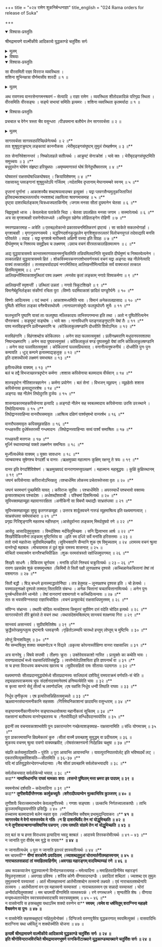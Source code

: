 +++
title = "०२४ रामेण शुकनिर्बन्धनाज्ञा"
title_english = "024 Rama orders for release of Suka"

+++

<details open><summary>विश्वास-प्रस्तुतिः</summary>

श्रीमद्रामायणे वाल्मीकीये आदिकाव्ये युद्धकाण्डे चतुर्विंशः सर्गः
</details>

<details><summary>मूलम्</summary>

श्रीमद्रामायणे वाल्मीकीये आदिकाव्ये युद्धकाण्डे चतुर्विंशः सर्गः
</details>

<details><summary>विषयाः</summary>

लङ्कासमीपंगतैरन्तर्गतराक्षस सेनाक्रोश मसहमानैर्वानरैरुच्चैरुद्घोषणम् ॥ १ ॥ रामेणलक्ष्मणप्रति लङ्कावर्णनम् ॥ २ ॥ तथा सुरक्षितंसेनासंनिवेशनपूर्वकं वानरेभ्योबन्धाच्छु – राक्षसमोक्षणम् ॥ ३ ॥ शुकेन रावणमेत्यतंप्रति वानरकृतस्वबन्धादिनिवेदनपूर्वकं रामपराक्रमप्रशंसनेन तस्मैसीताप्रत्यर्पणस्य रणस्यवा करणचोदना ॥ ४ ॥ तेन शुकंप्रत्यात्मश्लाघनपूर्वकं रामेणस्वस्याजय्यत्वादिप्रलपनम् ॥ ५ ॥

</details>

<details open><summary>विश्वास-प्रस्तुतिः</summary>

सा वीरसमिती राज्ञा विरराज व्यवस्थिता ।  
शशिना शुभिनक्षत्रा पौर्णमासीव शारदी ॥ १ ॥
</details>

<details><summary>मूलम्</summary>

सा वीरसमिती राज्ञा विरराज व्यवस्थिता ।  
शशिना शुभिनक्षत्रा पौर्णमासीव शारदी ॥ १ ॥
</details>

अथ रावणस्य वानरसेनागमनश्रवणं – सेत्यादि ॥ राज्ञा रामेण । व्यवस्थिता शीतोदकादिकं परिगृह्य स्थिता । वीरसमितिः वीरसङ्घः । सङ्घे सभायां समितिः इत्यमरः । शशिना व्यवस्थिता कृतमर्यादा ॥ १ ॥

<details open><summary>विश्वास-प्रस्तुतिः</summary>

प्रचचाल च वेगेन त्रस्ता चैव वसुन्धरा ।पीड्यमाना बलौघेन तेन सागरवर्चसा ॥ २ ॥
</details>

<details><summary>मूलम्</summary>

प्रचचाल च वेगेन त्रस्ता चैव वसुन्धरा ।पीड्यमाना बलौघेन तेन सागरवर्चसा ॥ २ ॥
</details>

सागरवर्चसा सागरवदपरिच्छिन्नेनेत्यर्थः ॥ २ ॥**  
ततः शुश्रुपुराक्रुष्टम् लङ्कायां काननौकसः ।भेरीमृदङ्गसंघुष्टम् तुमुलं रोमहर्षणम् ॥ ३ ॥**

ततः सेनानिवेशानन्तरं । निष्कोलाहले सतीत्यर्थः । आक्रुष्टं सेनाक्रोशं । भावे क्तः । भेरीमृदङ्गसंघुष्टमिति समुच्चयः ॥ ३ ॥**  
बभूवुस्तेन घोषेण संहृष्टा हरियूथपाः ।अमृष्यमाणास्तं घोषं विनेदुर्घोषवत्तरम् ॥ ४ ॥**

घोषवत्तरं राक्षसघोषाधिकघोषवत् । क्रियाविशेषणम् ॥ ४ ॥**  
राक्षसास्तु प्लवङ्गानां शुश्रुवुस्तेऽपि गर्जितम् ।नर्दतामिव दृप्तानाम् मेघानामम्बरे स्वनम् ॥ ५ ॥**

दृप्तानां पूर्णानां । आकाशस्यैव शब्दाश्रयत्वादम्बर इत्युक्तं । यद्वा प्लवगसैन्यमुलूकजिताजितं इतिवदम्बरशब्दस्तत्पर्याय नभशशब्दं लक्षयित्वा श्रावणमासमाह ॥ ५ ॥**  
दृष्ट्वा दाशरथिर्लङ्काम् चित्रध्वजपताकिनीम् ।जगाम मनसा सीतां दूयमानेन चेतसा ॥ ६ ॥**

चिह्नयुक्तो ध्वजः । केवलचेला पताकेति भिदा । चेतसा उपलक्षितः मनसा जगाम । सस्मारेत्यर्थः ॥ ६ ॥**  
अत्र सा मृगशाबाक्षी रावणेनोपरुध्यते ।अभिभूता ग्रहेणेव लोहिताङ्गेन रोहिणी ॥ ७ ॥**

स्मरणप्रकारमाह – अत्रेति ॥ एतच्छ्लोकान्ते प्रकारवचनमितिकरणं द्रष्टव्यं । सा साकेते सकलभोगार्हा । मृगशाबाक्षी । मृगानुसरणसमये । यद्धरिणदर्शनकुतूहलेन मृगशिशुवत्तरलतरं विलोचनयुगलं तदेवाद्यापि मनसि परिवर्तते । तदाह । यद्वा मृगशाबे मारीचमये अक्षिणी यस्या इति विग्रहः ॥ ७ ॥**  
दीर्घमुष्णम् च निश्वस्य समुद्वीक्ष्य च लक्ष्मणम् ।उवाच वचनं वीरस्तत्कालहितमात्मनः ॥ ८ ॥**

अद्य युद्धयात्रासमये कान्तास्मरणव्यसनमनुचितमिति तन्नियमितवानिति सूचयति दीर्घमुष्णं च निश्वस्येत्यनेन । तत्कालहितं युद्धयात्रासमये हितं । शोकविस्मारकनगरशोभावर्णनरूपं वचनं यद्वा अङ्गदः सह नीलेनेत्यादि वाक्यं तत्कालहितं । तत्साहचर्यादाढ्यं नगरमितिवत् आलिखन्तीमित्यादिकं सर्वं वाक्यजातं तत्काल हितमित्युक्तम् ॥ ८ ॥**  
आलिखन्तीमिवाकाशमुत्थितां पश्य लक्ष्मण ।मनसेव कृतां लङ्काम् नगाग्रे विश्वकर्मणा ॥ ९ ॥**

आलिखन्तीं स्पृशन्तीं । उत्थितां उन्नतां । नगाग्रे त्रिकूटशिखरे ॥ ९ ॥**  
विमानैर्बहुभिर्लङ्का संकीर्णा रचिता पुरा ।विष्णोः पदमिवाकाशं छादितं पाण्डुरैर्घनैः ॥ १० ॥**

विष्णोः आदित्यस्य । पदं स्थानं । आकाशमध्यमिति भावः । विमानं अनेकतलप्रासादः ॥ १० ॥**  
पुष्पितैः शोभिता लङ्का वनैश्चैत्ररथोपमैः ।नानापतगसंघुष्टैः फलपुष्पोपगैः शुभैः ॥ ११ ॥**

फलभूतानि पुष्पाणि यासां ताः फलपुष्पाः मल्लिकादयः ताभिरुपगम्यन्त इति तथा । अतो न पुष्पितैरित्यनेन पौनरुक्त्यं । सङ्घुष्टं सङ्घोषः । भावे क्तः । नानाविधानि पतङ्गसङ्गुष्टानि येषां तैः ॥ ११ ॥**  
पश्य मत्तविहङ्गनि प्रलीनभ्रमराणि च ।कोकिलाकुलषण्डानि दोधवीति शिवोऽनिलः ॥ १२ ॥**

मत्तविहंगानि । विहंगशब्दोत्र कोकिलपरः । अनेन सदा फलवत्त्वमुक्तं । प्रलीनभ्रमराणि मधुपानपरवशतया निष्पन्दभ्रमराणि । अनेन सदा पुष्पवत्त्वमुक्तं । कोकिलाकुलं षण्डं पुष्पसमूहो येषां तानि कोकिलाकुलषण्डानि । अनेन सदा पल्लवितत्वमुक्तं । कोकिलानां पल्लवप्रियत्वात् । वनानीत्यनुषजनीयं । दोधवीति पुनः पुनः कम्पयति । धूञ् कम्पने इत्यस्माद्यङ्लुक् ॥ १२ ॥**  
इति दाशरथीरमो लक्ष्मणं समभाषत ॥ १३ ॥**

इतीत्यर्धमेकं वाक्यम् ॥ १३ ॥**  
बलं च तद्वै विभजञ्छास्त्रदृष्टेन कर्मणा ।शशास कपिसेनाया बलमादाय वीर्यवान् ॥ १४ ॥**

शास्त्रदृष्टेन नीतिशास्त्रज्ञानेन । कर्मणा प्रयोगेण । बलं सेनां । विभजन् व्यूहयन् । व्यूहहेतोः शशास कपिसेनाया इत्याद्युत्तरशेषः ॥ १४ ॥**  
अङ्गदः सह नीलेन तिष्ठेदुरसि दुर्जयः ॥ १५ ॥**

शासनप्रकारमाहकपिसेनाया इत्यादि ॥ अङ्गदो नीलेन सह स्वबलमादाय कपिसेनायाः उरसि उरःस्थाने । तिष्ठेदित्यन्वयः ॥ १५ ॥**  
तिष्ठेद्वानरवाहिन्या वानरौघसमावृतः ।आश्रित्य दक्षिणं पार्श्वमृषभो वानरर्षभ ॥ १६ ॥**

वानरौघसमावृतः कपिसमूहसहितः ॥ १६ ॥**  
गन्धहस्तीव दुर्धर्षस्तरस्वी गन्धमादनः ।तिष्ठेद्वानरवाहिन्याः सव्यं पार्श्वं समाश्रितः ॥ १७ ॥**

गन्धहस्ती मत्तगजः ॥ १७ ॥**  
मूर्ध्नि स्थास्याम्यहं यक्तो लक्ष्मणेन समन्वितः ॥ १८ ॥**

मूर्ध्नीत्यर्धमेकं वाक्यम् ॥ युक्तः सावधानः ॥ १८ ॥**  
जाम्बवाम्श्च सुषेणश्च वेगदर्शी च वानरः ।ऋक्षमुख्या महात्मानः कुक्षिम् रक्षन्तु ते त्रयः ॥ १९ ॥**

वानर इति वेगदर्शिविशेषणं । ऋक्षमुख्यपदं वानराणामप्युपलक्षणं । महात्मानः महाबुद्धयः । कुक्षिं कुक्षिस्थानम् ॥ १९ ॥**  
जघनं कपिसेनायाः कपिराजोऽभिरक्षतु ।पश्चार्धमिव लोकस्य प्रचेतास्तेजसा वृतः ॥ २० ॥**

जघनं चरमभागं पुच्छमिति यावत् । कपिराजः सुग्रीवः । पश्चार्धमिति । अपरस्यार्धे पश्चभावो वक्तव्यः इत्यपरशब्दस्य पश्चादेशः । अर्धशब्दोंशवाची । पश्चिमां दिशमित्यर्थः ॥ २० ॥**  
सुविभक्तमहाव्यूहा महावानररक्षिता ।अनीकिनी सा विबभौ यथाद्यौः साभ्रसंप्लवा ॥ २१ ॥**

सुविभक्तमहाव्यूहा सुष्ठु कृतगरुडव्यूहा । उत्तरत्र शार्दूलवचने गारुडं व्यूहमाश्रित्य इति वक्ष्यमाणत्वात् । साभ्रसंप्लवा समेघसंचारा ॥ २१ ॥**  
प्रगृह्य गिरिशृङ्गाणि महतश्च महीरुहान् ।आसेदुर्वानरा लङ्काम् मिमर्दयुषवो रणे ॥ २२ ॥**

आसेदुः आसादितुमुसुक्ताः । विमर्दयिषवः मर्दयितुमिच्छवः । सनि द्वित्वाभाव आर्षः ॥ २२ ॥**  
शिखरैर्विकिरामैनां लङ्काम् मुष्टिभिरेव वा ।इति स्म दधिरे सर्वे मनांसि हरिसत्तमाः ॥ २३ ॥  
ततो रामो महातेजाः सुग्रीवमिदमब्रवीत् ।सुविभक्तानि सैन्यानि शुक एष विमुच्यताम् ॥ २४ ॥रामस्य वचनं श्रुत्वा वानरेन्द्रो महाबलः ।मोचयामास तं दूतं शुकं रामस्य शासनात् ॥ २५ ॥  
मोचितो रामवाक्येन वानरैश्चाभिपीडितः ।शुकः परमसंत्रस्तो रक्षोधिपमुपागमत् ॥ २६ ॥**

शिखरैः साधनैः । विकिराम चूर्णयाम । मनांसि दधिरे निश्चयं चक्रुरित्यर्थः ॥ २३ – २६ ॥**  
रावणः प्रहसन्नेव शुकं वाक्यमुभाषत ।किमिमौ ते सितौ पक्षौ लूनपक्षश्च दृश्यसे ।कच्चिन्नानेकचित्तानां तेषां त्वं वशमागतः ॥ २७ ॥**

सितौ बद्धौ । षिञ् बन्धने इत्यस्माद्धातोर्निष्ठा । तत्र हेतुमाह – लूनपक्षश्च दृश्यस इति । चो हेत्वर्थः । यस्माल्लूनपक्षो दृश्यसे तस्मात् सिताविति संबन्धः । अनेक चित्तानां चचलचित्तानामित्यर्थः । अनेन पुनः पुनर्बन्धविसर्जने ध्वन्येते । तेषां वानराणां वशमागतो न कच्चिदित्यन्वयः ॥ २७ ॥**  
ततः स भयसंविग्नस्तदा राज्ञाभिचोदितः ।वचनं प्रत्युवाचेदं राक्षसाधिपमुत्तमम् ॥ २८ ॥**

संविग्नः संभ्रान्तः । तथापि चोदितः मत्संदेशस्य किमुत्तरं सुग्रीवेण दत्तं वदेति चोदित इत्यर्थः ॥ २८ ॥**  
सागरस्योत्तरे तीरे ब्रुवंस्ते ते वचनं तथा ।यथासंदेशमक्लिष्टम् सान्त्वयं श्लक्ष्णया गिरा ॥ २९ ॥**

सान्त्वयं असान्त्वयं । सुग्रीवमितिशेषः ॥ २९ ॥**  
क्रुद्धैस्तेरहमुत्प्लुत्य दृष्टमात्रैः प्लवङ्गमैः ।गृहितोऽस्म्यपि चारब्धो हन्तुम् लोप्तुम् च मुष्टिभिः ॥ ३० ॥**

लोप्तुं विनाशयितुम् ॥ ३० ॥**  
नैव सम्भाषितुम् शक्याः सम्प्रश्नोऽत्र न विद्यते ।प्रकृत्या कोपनास्तीक्षिणा वानरा राक्षसाधिप ॥ ३१ ॥**

अत्र वानरेषु । विषये सप्तमी । तीक्ष्णाः क्रूराः । उक्तेरेवावकाशो नास्ति । प्रत्युक्तेः का कथेति भावः । रावणप्रसादार्थं मध्ये राक्षसाधिपेतिसंबुद्धिः । त्वत्तोप्येतेऽतिशयिता इति ज्ञापनार्थं वा ॥ ३१ ॥**  
स च हन्ता विराधस्य कबन्धस्य खरस्य च ।सुग्रीवसहितो रामः सीतायाः पदमागतः ॥ ३२ ॥**

वक्ष्यमाणयोः सीताप्रदानयुद्धयोर्मध्ये सीताप्रदानस्यः साधिष्ठत्वं दर्शयितुं रामपराक्रमं वर्णयति-सं चेति ॥ तद्व्याहतपराक्रमस्य भूयः संदर्शनादस्मानेवश्यं हनिष्यत्येवेति भावः ॥ ३२ ॥**  
स कृत्वा सागरे सेतुं तीर्त्वा च लवणोदधिम् ।एष रक्षांसि निर्धूय धन्वी तिष्ठति राघवः ॥ ३३ ॥**

निर्धूय तृणीकृत्य । एष इत्यतिसन्निहितत्वमुच्यते ॥ ३३ ॥**  
ऋक्षवानरसंघानामनीकानि सहस्रशः ।गिरिमेघनिकाशानां छादयन्ति वसुन्धराम् ॥ ३४ ॥**

सङ्घानामनीकानीत्यनेन सङ्घारब्धत्वोक्त्या महानीकत्वं सूचितम् ॥ ३४ ॥**  
राक्षसानां बलौघस्य वानरेन्द्रबलस्य च ।नैतयोर्विद्यते सन्धिर्देवदानवयोरिव ॥ ३५ ॥**

इदानीं तव वचनावकाशाभावेपि पुनः प्रकारान्तरेण गच्छेत्याशङ्क्याह– राक्षसानामिति ॥ संधिः योगमात्रम् ॥ ३५ ॥**  
पुरा प्राकारमायान्ति क्षिप्रमेकतरं कुरु ।सीतां वास्मै प्रयच्छाशु सुयुद्धम् वा प्रदीयताम् ॥ ३६ ॥  
शुकस्य वचनम् श्रुत्वा रावणो वाक्यमब्रवीत् ।रोषसंरक्तनयनो निर्दहन्निव चक्षुषा ॥ ३७ ॥**

संप्रति कर्तव्यमुपदिशति – पुरेति ॥ पुरा आयान्ति आयास्यन्ति । यावत्पुरानिपातयोर्लट् इति भविष्यदर्थे लट् । एकतरमित्युक्तंविशयति—सीतामिति ॥ ३६-३७ ॥**  
यदि मां प्रतियुद्ध्येरन्देवगन्धर्वदानवाः ।नैव सीतां प्रयच्छामि सर्वलोकभयादपि ॥ ३८ ॥**

सर्वलोकभयात् सर्वलोकेभ्यो भयात् ॥ ३८ ॥**  
कदा** **नामाभिधानन्ति** **राघवं** **मामकाः** **शराः ।वसन्ते पुष्पितम् मत्ता भ्रमरा इव पादपम् ॥** **३९** **॥**

स्वमनोरथं दर्शयति – कदेत्यादिना ॥ ३९ ॥**  
कदा** **तूणीशयैर्दीप्तैगणशः** **कार्मुकच्युतैः ।शरैरादीपयाम्येन** **मुल्काभिरिव कुञ्जरम् ॥** **४०** **॥**

तूणीशयैः चिरात्समराभावेन केवलतूणीरस्थैः । गणशः सङ्घशः । उल्काभिः निर्गतज्वालाकाष्ठैः । ताभिः कुञ्जरमभिद्रावयन्तीति प्रसिद्धिः ॥ ४० ॥**  
तच्चास्य बलमादास्ये बलेन महता वृतः ।ज्योतिषामिव सर्वेषाम् प्रभामुद्यन्दिवाकरः ॥** **४१** **॥  
सागरस्येव मे वेगो मारुतस्येव मे** **गतिः** **।न** **हि** **दाशरथिर्वेद तेन** **मां** **योद्धुमिच्छति ॥** **४२** **॥  
न मे तूणीशयान्बाणान्सविषानिव पन्नगान् ।रामः पश्यति** **संग्रामे तेन** **मां** **योद्धुमिच्छति ॥** **४३** **॥**

तत् बलं स च हन्ता विराधस्य इत्यादिना भवदु क्तबलं । आदास्ये तिरस्करोमीत्यर्थः ॥ ४१ – ४३ ॥**  
न जानाति पुरा वीर्यम् मम युद्धे स राघवः** **॥** **४४** **॥**

न जानातीत्यर्धम् ॥ पुरा न जानाति इतःपरं ज्ञास्यतीत्यर्थः ॥ ४४ ॥**  
मम चापमयीं** **वीणां** **शरकोणैः प्रवादिताम्** **।ज्याशब्दतुमुलां** **घोरामार्तगीतमहास्वनाम्** **॥** **४५** **॥  
नाराचतलसन्नादां** **तां** **ममाहितवाहिनीम्** **।अवगाह्य महारङ्गम् वादयिष्याम्यहं** **रणे** **॥** **४६** **॥**

अथ रूपकव्याजेन युद्धस्यात्मनो विनोदनकरत्वमाह – ममेत्यादिना ॥ ममाहितवाहिनीमेव महारङ्गं विपुलनृत्तशालां । अवगाह्य प्रविश्य । शरैरेव कोणैः वीणावादनदण्डैः । प्रवादितां शब्दितां । ज्याशब्द एव तुमुलः तुमुलस्वनो यस्यास्तां । आर्त भीतमहास्वनां आर्तभीतशब्देन तत्स्वनो लक्ष्यते । एवं नाराचतलशब्देनापि तत्स्वनः । आर्तभीतानां वन एव महास्वनो यस्यास्तां । नाराचतलस्वन एव सन्नादो यस्यास्तां । घोरां अन्यैर्वादयितुमशक्यां । मम चापमयीं वीणामिति व्यस्तरूपकं । रणे रणस्थजने । शृण्वतीति शेषः । वीणाया मन्द्रमध्यतारभेदेन स्वरत्रयसंभवादत्रापि स्वरत्रयमुक्तम् ॥ ४५ – ४६ ॥**  
न वासवेनापि स हस्रचक्षुषा यथाऽस्मि शक्यो वरुणेन वा** **स्वयम् ।यमेव वा धर्षयितुम् शराग्निना महाहवे वैश्रवणेन वा** **पुनः** **॥** **४७** **॥**

न वासवेनेति सहस्रचक्षुष्ट्वं गर्वहेतुत्वेनोक्तं । दिग्विजये वरुणपुत्रैरेव युद्धकरणात् स्वयमित्युक्तं । वासवादिभिः शराग्निना यथा धर्षयितुं न शक्योस्मीति योजना ॥ ४७ ॥

**इत्यार्षे** **श्रीमद्रामायणे वाल्मीकीये आदिकाव्ये युद्धकाण्डे** **चतुर्विंशः** **सर्गः** **॥** **२४** **॥  
इति श्रीगोविन्दराजविरचिते श्रीमद्रामायणभूषणे रत्नकिरीटाख्याने युद्धकाण्डव्याख्याने चतुर्विंशः सर्गः ॥ २४ ॥**
